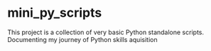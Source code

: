 # mini_py_scripts
This project is a collection of very basic Python standalone scripts.
Documenting my journey of Python skills aquisition
